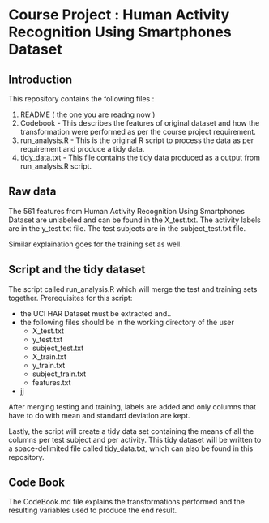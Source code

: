 Course Project : Human Activity Recognition Using Smartphones Dataset
=====================================================================

Introduction
------------
This repository contains the following files :

1. README ( the one you are readng now )
2. Codebook - This describes the features of original dataset and how the transformation were performed as per the course project requirement.
3. run_analysis.R - This is the original R script to process the data as per requirement and produce a tidy data.
4. tidy_data.txt - This file contains the tidy data produced as a output from run_analysis.R script.

Raw data
--------

The 561 features from Human Activity Recognition Using Smartphones Dataset are unlabeled and can be found in the X_test.txt. 
The activity labels are in the y_test.txt file.
The test subjects are in the subject_test.txt file.

Similar explaination goes for the training set as well.

Script and the tidy dataset
---------------------------
The script called run_analysis.R which will merge the test and training sets together.
Prerequisites for this script:

* the UCI HAR Dataset must be extracted and..
* the following files should be in the working directory of the user
	* X_test.txt
	* y_test.txt
	* subject_test.txt
	* X_train.txt
	* y_train.txt
	* subject_train.txt
	* features.txt
* jj

After merging testing and training, labels are added and only columns that have to do with mean and standard deviation are kept.

Lastly, the script will create a tidy data set containing the means of all the columns per test subject and per activity.
This tidy dataset will be written to a space-delimited file called tidy_data.txt, which can also be found in this repository.

Code Book
---------
The CodeBook.md file explains the transformations performed and the resulting variables used to produce the end result.